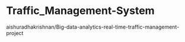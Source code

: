 # Traffic_Management-System
aishuradhakrishnan/Big-data-analytics-real-time-traffic-management-project
